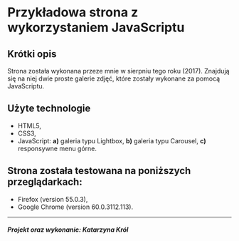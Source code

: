 Przykładowa strona z wykorzystaniem JavaScriptu
=================

Krótki opis 
-------------------
Strona została wykonana przeze mnie w sierpniu tego roku (2017). Znajdują się na niej dwie proste galerie zdjęć, które zostały wykonane za pomocą JavaScriptu. 

Użyte technologie 
--------------------
- HTML5,
- CSS3,
- JavaScript: 
    **a)** galeria typu Lightbox,
    **b)** galeria typu Carousel,
    **c)** responsywne menu górne.

Strona została testowana na poniższych przeglądarkach:
-------------------
- Firefox (version 55.0.3),
- Google Chrome (version 60.0.3112.113).

--------------------
##### Projekt oraz wykonanie: Katarzyna Król